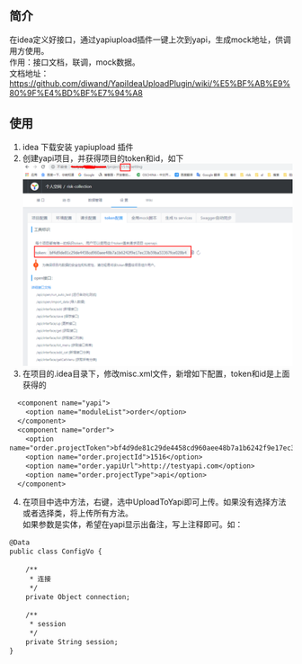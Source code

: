 ## 简介
在idea定义好接口，通过yapiupload插件一键上次到yapi，生成mock地址，供调用方使用。  
作用：接口文档，联调，mock数据。  
文档地址：https://github.com/diwand/YapiIdeaUploadPlugin/wiki/%E5%BF%AB%E9%80%9F%E4%BD%BF%E7%94%A8   

## 使用  
1. idea 下载安装 yapiupload 插件  
2. 创建yapi项目，并获得项目的token和id，如下  
![image](https://github.com/jmilktea/jmilktea/blob/master/%E5%B7%A5%E5%85%B7%E7%B1%BB/idea/images/yapiupload-1.png)  
3. 在项目的.idea目录下，修改misc.xml文件，新增如下配置，token和id是上面获得的  
```
  <component name="yapi">
    <option name="moduleList">order</option>
  </component>
  <component name="order">
    <option name="order.projectToken">bf4d9de81c29de4458cd960aee48b7a1b6242f9e17ec33b59ba53367fce028b4</option>
    <option name="order.projectId">1516</option>
    <option name="order.yapiUrl">http://testyapi.com</option>
    <option name="order.projectType">api</option>
  </component>
```
4. 在项目中选中方法，右键，选中UploadToYapi即可上传。如果没有选择方法或者选择类，将上传所有方法。  
如果参数是实体，希望在yapi显示出备注，写上注释即可。如：
```
@Data
public class ConfigVo {

	/**
	 * 连接
	 */
	private Object connection;

	/**
	 * session
	 */
	private String session;
}
```

